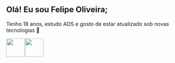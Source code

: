## Olá! Eu sou Felipe Oliveira;
Tenho 18 anos, estudo ADS e gosto de estar atualizado sob novas tecnologias 🚀
  <br>
  
 <div style="display:flex;">
  
  <img width="auto" height="50px" src="https://github-readme-stats.vercel.app/api?username=felipeollveira&theme=blue-green">
  <img width="auto" height="50px" src="https://github-readme-stats.vercel.app/api/top-langs/?username=felipeollveira&theme=blue-green">
 </div>

 

